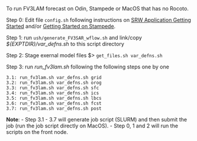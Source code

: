 To run FV3LAM forecast on Odin, Stampede or MacOS that has no Rocoto.

Step 0: Edit file `config.sh` following instructions on [SRW Application Getting Started](https://github.com/ufs-community/ufs-srweather-app/wiki/Getting-Started)
 and/or [Getting Started on Stampede](https://github.com/ywangwof/ufs-srweather-app/wiki/Getting-Started-on-Stampede).

Step 1: run `ush/generate_FV3SAR_wflow.sh`
        and link/copy _${EXPTDIR}/var_defns.sh_ to this script directory

Step 2: Stage exernal model files
        $> `get_files.sh var_defns.sh`

Step 3: run _run_fv3lam.sh_ following the following steps one by one

    3.1: run_fv3lam.sh var_defns.sh grid
    3.2: run_fv3lam.sh var_defns.sh orog
    3.3: run_fv3lam.sh var_defns.sh sfc
    3.4: run_fv3lam.sh var_defns.sh ics
    3.5: run_fv3lam.sh var_defns.sh lbcs
    3.6: run_fv3lam.sh var_defns.sh fcst
    3.7: run_fv3lam.sh var_defns.sh post

**Note**:
    - Step 3.1 - 3.7 will generate job script (SLURM) and then submit the job (run the job script directly on MacOS).
    - Step 0, 1 and 2 will run the scripts on the front node.
